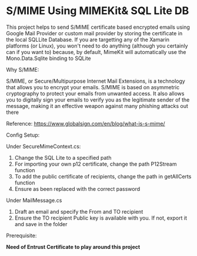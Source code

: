 # S/MIME Using MIMEKit& SQL Lite DB

This project helps  to send S/MIME certificate based encrypted emails using Google Mail Provider or custom mail provider by storing the certificate in the local SQLLite Database. If you are targetting any of the Xamarin platforms (or Linux), you won't need to do anything (although you certainly can if you want to) because, by default, MimeKit will automatically use the Mono.Data.Sqlite binding to SQLite

Why S/MIME:

S/MIME, or Secure/Multipurpose Internet Mail Extensions, is a technology that allows you to encrypt your emails. S/MIME is based on asymmetric cryptography to protect your emails from unwanted access. It also allows you to digitally sign your emails to verify you as the legitimate sender of the message, making it an effective weapon against many phishing attacks out there

Reference: https://www.globalsign.com/en/blog/what-is-s-mime/

Config Setup:

Under SecureMimeContext.cs:
1. Change the SQL Lite to a specified path 
2. For importing your own p12 certificate, change the path P12Stream function
3. To add the public certificate of recipients, change the path in getAllCerts function
4. Ensure <PWD> as been replaced with the correct password
	
Under MailMessage.cs

1. Draft an email and specify the From and TO recipient
2. Ensure the TO recipient Public key is available with you. If not, export it and save in the folder

Prerequisite:

<b>Need of Entrust Certificate to play around this project</b>
